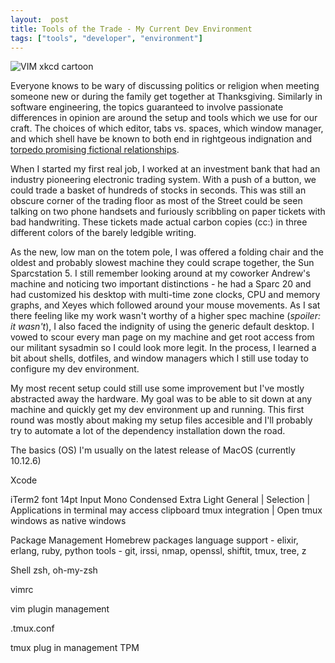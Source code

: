 ```yaml
---
layout:  post
title: Tools of the Trade - My Current Dev Environment
tags: ["tools", "developer", "environment"]
---
```

![VIM xkcd cartoon](https://imgs.xkcd.com/comics/real_programmers.png)


Everyone knows to be wary of discussing politics or religion when meeting someone new or during the family get together at Thanksgiving. Similarly in software engineering, the topics guaranteed to involve passionate differences in opinion are around the setup and tools which we use for our craft. The choices of which editor, tabs vs. spaces, which window manager, and which shell have be known to both end in rightgeous indignation and [torpedo promising fictional relationships](https://www.youtube.com/watch?v=SsoOG6ZeyUI).

When I started my first real job, I worked at an investment bank that had an industry pioneering electronic trading system. With a push of a button, we could trade a basket of hundreds of stocks in seconds. This was still an obscure corner of the trading floor as most of the Street could be seen talking on two phone handsets and furiously scribbling on paper tickets with bad handwriting. These tickets made actual carbon copies (cc:) in three different colors of the barely ledgible writing.

As the new, low man on the totem pole, I was offered a folding chair and the oldest and probably slowest machine they could scrape together, the Sun Sparcstation 5. I still remember looking around at my coworker Andrew's machine and noticing two important distinctions - he had a Sparc 20 and had customized his desktop with multi-time zone clocks, CPU and memory graphs, and Xeyes which followed around your mouse movements. As I sat there feeling like my work wasn't worthy of a higher spec machine (*spoiler: it wasn't*), I also faced the indignity of using the generic default desktop. I vowed to scour every man page on my machine and get root access from our militant sysadmin so I could look more legit. In the process, I learned a bit about shells, dotfiles, and window managers which I still use today to configure my dev environment.

My most recent setup could still use some improvement but I've mostly abstracted away the hardware. My goal was to be able to sit down at any machine and quickly get my dev environment up and running. This first round was mostly about making my setup files accesible and I'll probably try to automate a lot of the dependency installation down the road.

The basics (OS)
I'm usually on the latest release of MacOS (currently 10.12.6)

Xcode

iTerm2
 font 14pt Input Mono Condensed Extra Light
 General | Selection | Applications in terminal may access clipboard
 tmux integration | Open tmux windows as native windows

Package Management
 Homebrew
 packages
 language support - elixir, erlang, ruby, python
 tools - git, irssi, nmap, openssl, shiftit, tmux, tree, z

Shell
 zsh, oh-my-zsh

vimrc

vim plugin management

.tmux.conf

tmux plug in management
TPM

